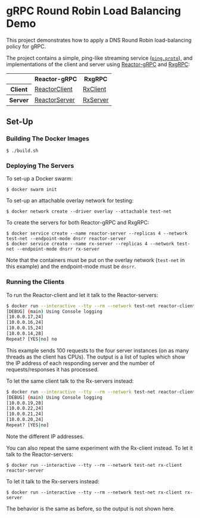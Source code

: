 # gRPC Round Robin Load Balancing Demo

This project demonstrates how to apply a DNS Round Robin load-balancing policy for gRPC.

The project contains a simple, ping-like streaming service ([`ping.proto`](src/main/proto/ping/ping.proto)), and 
implementations of the client and server using
[Reactor-gRPC](https://github.com/salesforce/reactive-grpc/tree/master/reactor) and 
[RxgRPC](https://github.com/salesforce/reactive-grpc/tree/master/rx-java): 

<table>
    <tr>
        <th></th>
        <th>Reactor-gRPC</th>
        <th>RxgRPC</th>
    </tr>
    <tr>
        <th>Client</th>
        <td><a href="src/main/java/ping/ReactorClient.java">ReactorClient</a></td>
        <td><a href="src/main/java/ping/RxClient.java">RxClient</a></td>
    </tr>
    <tr>
        <th>Server</th>
        <td><a href="src/main/java/ping/ReactorServer.java">ReactorServer</a></td>
        <td><a href="src/main/java/ping/RxServer.java">RxServer</a></td>
    </tr>
</table>

## Set-Up

### Building The Docker Images 

    $ ./build.sh

### Deploying The Servers

To set-up a Docker swarm:

    $ docker swarm init

To set-up an attachable overlay network for testing:

    $ docker network create --driver overlay --attachable test-net 

To create the servers for both Reactor-gRPC and RxgRPC:

    $ docker service create --name reactor-server --replicas 4 --network test-net --endpoint-mode dnsrr reactor-server
    $ docker service create --name rx-server --replicas 4 --network test-net --endpoint-mode dnsrr rx-server

Note that the containers must be put on the overlay network (`test-net` in this example) and the endpoint-mode must be 
`dnsrr`.

### Running the Clients

To run the Reactor-client and let it talk to the Reactor-servers:

```bash
$ docker run --interactive --tty --rm --network test-net reactor-client reactor-server
[DEBUG] (main) Using Console logging
[10.0.0.17,24]
[10.0.0.16,24]
[10.0.0.15,24]
[10.0.0.14,28]
Repeat? [YES|no] no
```

This example sends 100 requests to the four server instances (on as many threads as the client has CPUs).
The output is a list of tuples which show the IP address of each responding server and the number of requests/responses 
it has processed.

To let the same client talk to the Rx-servers instead:

```bash
$ docker run --interactive --tty --rm --network test-net reactor-client rx-server
[DEBUG] (main) Using Console logging
[10.0.0.19,28]
[10.0.0.22,24]
[10.0.0.21,24]
[10.0.0.20,24]
Repeat? [YES|no] 
```

Note the different IP addresses.

You can also repeat the same experiment with the Rx-client instead.
To let it talk to the Reactor-servers:

    $ docker run --interactive --tty --rm --network test-net rx-client reactor-server

To let it talk to the Rx-servers instead:

    $ docker run --interactive --tty --rm --network test-net rx-client rx-server

The behavior is the same as before, so the output is not shown here.
